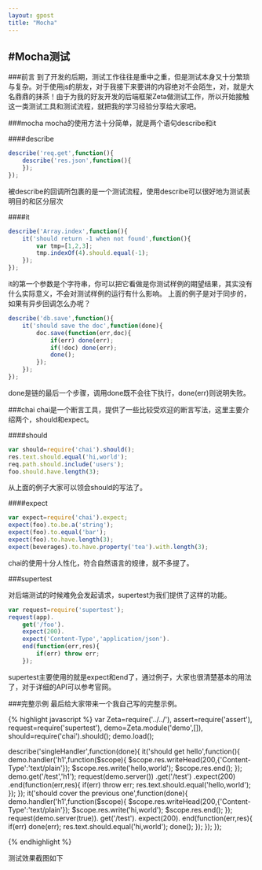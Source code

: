 ```yaml
---
layout: gpost
title: "Mocha"
---
```

#Mocha测试
----------


###前言
到了开发的后期，测试工作往往是重中之重，但是测试本身又十分繁琐与复杂。对于使用js的朋友，对于我接下来要讲的内容绝对不会陌生，对，就是大名鼎鼎的抹茶！由于为我的好友开发的后端框架Zeta做测试工作，所以开始接触这一类测试工具和测试流程，就把我的学习经验分享给大家吧。

###mocha
mocha的使用方法十分简单，就是两个语句describe和it

####describe

~~~js
describe('req.get',function(){
    describe('res.json',function(){
    });
});
~~~
被describe的回调所包裹的是一个测试流程，使用describe可以很好地为测试表明目的和区分层次

####it

~~~js
describe('Array.index',function(){
    it('should return -1 when not found',function(){
        var tmp=[1,2,3];
        tmp.indexOf(4).should.equal(-1);
    });
});
~~~
it的第一个参数是个字符串，你可以把它看做是你测试样例的期望结果，其实没有什么实际意义，不会对测试样例的运行有什么影响。
上面的例子是对于同步的，如果有异步回调怎么办呢？
~~~js
describe('db.save',function(){
    it('should save the doc',function(done){
        doc.save(function(err,doc){
            if(err) done(err);
            if(!doc) done(err);
            done();
        });
    });
});
~~~
done是链的最后一个步骤，调用done既不会往下执行，done(err)则说明失败。

###chai
chai是一个断言工具，提供了一些比较受欢迎的断言写法，这里主要介绍两个，should和expect。

####should

~~~js
var should=require('chai').should();
res.text.should.equal('hi,world');
req.path.should.include('users');
foo.should.have.length(3);
~~~
从上面的例子大家可以领会should的写法了。

####expect

~~~js
var expect=require('chai').expect;
expect(foo).to.be.a('string');
expect(foo).to.equal('bar');
expect(foo).to.have.length(3);
expect(beverages).to.have.property('tea').with.length(3);
~~~

chai的使用十分人性化，符合自然语言的规律，就不多提了。

###supertest

对后端测试的时候难免会发起请求，supertest为我们提供了这样的功能。

~~~ js
var request=require('supertest');
request(app).
    get('/foo').
    expect(200).
    expect('Content-Type','application/json').
    end(function(err,res){
        if(err) throw err;
    });
~~~
supertest主要使用的就是expect和end了，通过例子，大家也很清楚基本的用法了，对于详细的API可以参考官网。

###完整示例
最后给大家带来一个我自己写的完整示例。

{% highlight javascript %}
var Zeta=require('../../'),
    assert=require('assert'),
    request=require('supertest'),
    demo=Zeta.module('demo',[]),
    should=require('chai').should();
demo.load();

describe('singleHandler',function(done){
    it('should get hello',function(){
        demo.handler('h1',function($scope){
            $scope.res.writeHead(200,{'Content-Type':'text/plain'});
            $scope.res.write('hello,world');
            $scope.res.end();
        });
        demo.get('/test','h1');
        request(demo.server())
        .get('/test')
        .expect(200)
        .end(function(err,res){
            if(err) throw err;
            res.text.should.equal('hello,world');
        });
    });
    it('should cover the previous one',function(done){
        demo.handler('h1',function($scope){
            $scope.res.writeHead(200,{'Content-Type':'text/plain'});
            $scope.res.write('hi,world');
            $scope.res.end();
        });
        request(demo.server(true)).
            get('/test').
            expect(200).
            end(function(err,res){
                if(err) done(err);
                res.text.should.equal('hi,world');
                done();
            });
    });
});

{% endhighlight %}

测试效果截图如下
